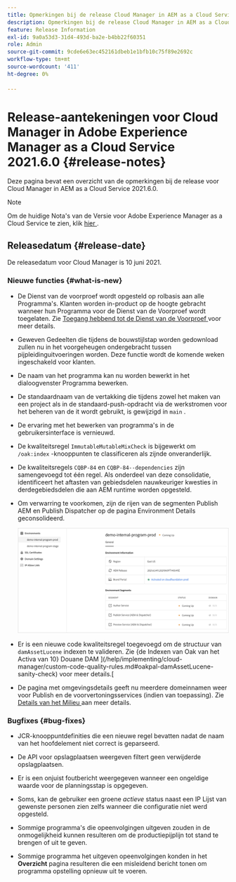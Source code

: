 ```yaml
---
title: Opmerkingen bij de release Cloud Manager in AEM as a Cloud Service 2021.6.0
description: Opmerkingen bij de release Cloud Manager in AEM as a Cloud Service 2021.5.0
feature: Release Information
exl-id: 9a0a53d3-31d4-493d-ba2e-b4bb22f60351
role: Admin
source-git-commit: 9cde6e63ec452161dbeb1e1bfb10c75f89e2692c
workflow-type: tm+mt
source-wordcount: '411'
ht-degree: 0%

---
```


# Release-aantekeningen voor Cloud Manager in Adobe Experience Manager as a Cloud Service 2021.6.0 {#release-notes}

Deze pagina bevat een overzicht van de opmerkingen bij de release voor Cloud Manager in AEM as a Cloud Service 2021.6.0.

>[!NOTE]
>Om de huidige Nota&#39;s van de Versie voor Adobe Experience Manager as a Cloud Service te zien, klik [ hier ](https://experienceleague.adobe.com/docs/experience-manager-cloud-service/release-notes/release-notes/release-notes-current.html).

## Releasedatum {#release-date}

De releasedatum voor Cloud Manager is 10 juni 2021.

### Nieuwe functies {#what-is-new}

* De Dienst van de voorproef wordt opgesteld op rolbasis aan alle Programma&#39;s. Klanten worden in-product op de hoogte gebracht wanneer hun Programma voor de Dienst van de Voorproef wordt toegelaten. Zie [ Toegang hebbend tot de Dienst van de Voorproef ](/help/implementing/cloud-manager/manage-environments.md#access-preview-service) voor meer details.

* Geweven Gedeelten die tijdens de bouwstijlstap worden gedownload zullen nu in het voorgeheugen ondergebracht tussen pijpleidinguitvoeringen worden. Deze functie wordt de komende weken ingeschakeld voor klanten.

* De naam van het programma kan nu worden bewerkt in het dialoogvenster Programma bewerken.

* De standaardnaam van de vertakking die tijdens zowel het maken van een project als in de standaard-push-opdracht via de werkstromen voor het beheren van de it wordt gebruikt, is gewijzigd in `main` .

* De ervaring met het bewerken van programma&#39;s in de gebruikersinterface is vernieuwd.

* De kwaliteitsregel `ImmutableMutableMixCheck` is bijgewerkt om `/oak:index` -knooppunten te classificeren als zijnde onveranderlijk.

* De kwaliteitsregels `CQBP-84` en `CQBP-84--dependencies` zijn samengevoegd tot één regel. Als onderdeel van deze consolidatie, identificeert het aftasten van gebiedsdelen nauwkeuriger kwesties in derdegebiedsdelen die aan AEM runtime worden opgesteld.

* Om verwarring te voorkomen, zijn de rijen van de segmenten Publish AEM en Publish Dispatcher op de pagina Environment Details geconsolideerd.

  ![ Publish Dispatcher ](/help/implementing/cloud-manager/release-notes/assets/aem-dispatcher.png)

* Er is een nieuwe code kwaliteitsregel toegevoegd om de structuur van `damAssetLucene` indexen te valideren. Zie {de Indexen van Oak van het Activa van 10} Douane DAM ](/help/implementing/cloud-manager/custom-code-quality-rules.md#oakpal-damAssetLucene-sanity-check) voor meer details.[

* De pagina met omgevingsdetails geeft nu meerdere domeinnamen weer voor Publish en de voorvertoningsservices (indien van toepassing). Zie [ Details van het Milieu ](https://experienceleague.adobe.com/docs/experience-manager-cloud-service/implementing/using-cloud-manager/manage-environments.html#viewing-environment) aan meer details.

### Bugfixes {#bug-fixes}

* JCR-knooppuntdefinities die een nieuwe regel bevatten nadat de naam van het hoofdelement niet correct is geparseerd.

* De API voor opslagplaatsen weergeven filtert geen verwijderde opslagplaatsen.

* Er is een onjuist foutbericht weergegeven wanneer een ongeldige waarde voor de planningsstap is opgegeven.

* Soms, kan de gebruiker een groene *actieve* status naast een IP Lijst van gewenste personen zien zelfs wanneer die configuratie niet werd opgesteld.

* Sommige programma&#39;s die opeenvolgingen uitgeven zouden in de onmogelijkheid kunnen resulteren om de productiepijplijn tot stand te brengen of uit te geven.

* Sommige programma het uitgeven opeenvolgingen konden in het **Overzicht** pagina resulteren die een misleidend bericht tonen om programma opstelling opnieuw uit te voeren.
